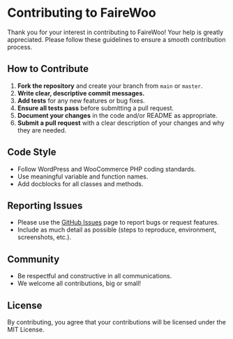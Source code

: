 # Contributing to FaireWoo

Thank you for your interest in contributing to FaireWoo! Your help is greatly appreciated. Please follow these guidelines to ensure a smooth contribution process.

## How to Contribute

1. **Fork the repository** and create your branch from `main` or `master`.
2. **Write clear, descriptive commit messages.**
3. **Add tests** for any new features or bug fixes.
4. **Ensure all tests pass** before submitting a pull request.
5. **Document your changes** in the code and/or README as appropriate.
6. **Submit a pull request** with a clear description of your changes and why they are needed.

## Code Style
- Follow WordPress and WooCommerce PHP coding standards.
- Use meaningful variable and function names.
- Add docblocks for all classes and methods.

## Reporting Issues
- Please use the [GitHub Issues](https://github.com/yourusername/faire-woo/issues) page to report bugs or request features.
- Include as much detail as possible (steps to reproduce, environment, screenshots, etc.).

## Community
- Be respectful and constructive in all communications.
- We welcome all contributions, big or small!

## License
By contributing, you agree that your contributions will be licensed under the MIT License. 